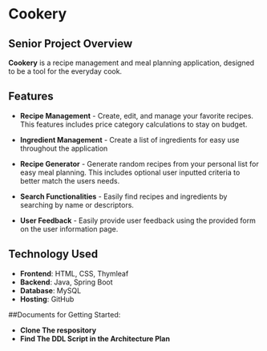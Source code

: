 # Cookery
## Senior Project Overview

**Cookery** is a recipe management and meal planning application, designed to be a tool for the everyday cook.

## Features

- **Recipe Management** - Create, edit, and manage your favorite recipes. This features includes price category calculations to stay on budget.

- **Ingredient Management** - Create a list of ingredients for easy use throughout the application

- **Recipe Generator** - Generate random recipes from your personal list for easy meal planning. This includes optional user inputted criteria to better match the users needs.

-  **Search Functionalities** - Easily find recipes and ingredients by searching by name or descriptors.

-  **User Feedback** - Easily provide user feedback using the provided form on the user information page.


## Technology Used

- **Frontend**: HTML, CSS, Thymleaf
- **Backend**: Java, Spring Boot
- **Database**: MySQL
- **Hosting**: GitHub


##Documents for Getting Started:
- **Clone The respository**
- **Find The DDL Script in the Architecture Plan**
